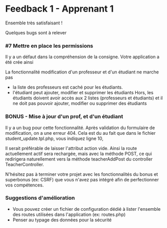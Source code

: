 # Feedback 1 - Apprenant 1

Ensemble très satisfaisant !

Quelques bugs sont à relever

### #7 Mettre en place les permissions

Il y a un défaut dans la compréhension de la consigne. Votre application a été crée ainsi

La fonctionnalité modification d'un professeur et d'un étudiant ne marche pas
- la liste des professeurs est caché pour les étudiants.
- l'étudiant peut ajouter, modifier et supprimer les étudiants 
Hors, les étudiants doivent avoir accès aux 2 listes (professeurs et étudiants) et il ne doit pas pouvoir ajouter, modifier ou supprimer des étudiants

### BONUS - Mise à jour d'un prof, et d'un étudiant

Il y a un bug pour cette fonctionnalité. Après validation du formulaire de modification, on a une erreur 404. Cela est du au fait que dans le fichier student_update.tpl.php, vous indiquez ligne 10, 
<form action="<?= $router->generate('student_update_post') ?>" method="POST" class="mt-5">
Il serait préférable de laisser l'attribut action vide. Ainsi la route actuellement actif sera rechargée, mais avec la méthode POST, ce qui redirigera naturellement vers la méthode teacherAddPost du controller TeacherController.

N'hésitez pas à terminer votre projet avec les fonctionnalités du bonus et superbonus (ex: CSRF) que vous n'avez pas intégré afin de perfectionner vos compétences.

### Suggestions d'amélioration
- Vous pouvez créer un fichier de configuration dédié à lister l'ensemble des routes utilisées dans l'application (ex: routes.php)
- Penser au typage des données pour la sécurité

